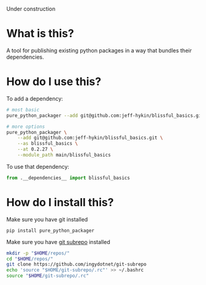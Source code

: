 Under construction

# What is this?

A tool for publishing existing python packages in a way that bundles their dependencies.

# How do I use this?

To add a dependency:

```sh
# most basic
pure_python_packager --add git@github.com:jeff-hykin/blissful_basics.git --as blissful_basics

# more options
pure_python_packager \
    --add git@github.com:jeff-hykin/blissful_basics.git \
    --as blissful_basics \
    --at 0.2.27 \
    --module_path main/blissful_basics
```

To use that dependency:

```py
from .__dependencies__ import blissful_basics
```

# How do I install this?

Make sure you have git installed

`pip install pure_python_packager`

Make sure you have [git subrepo](https://github.com/ingydotnet/git-subrepo) installed
```sh
mkdir -p "$HOME/repos/"
cd "$HOME/repos/"
git clone https://github.com/ingydotnet/git-subrepo
echo 'source "$HOME/git-subrepo/.rc"' >> ~/.bashrc
source "$HOME/git-subrepo/.rc"
```
